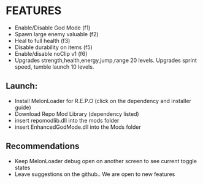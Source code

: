 # FEATURES

- Enable/Disable God Mode (f1)
- Spawn large enemy valuable (f2)
- Heal to full health (f3)
- Disable durability on items (f5)
- Enable/disable noClip v1 (f6)
- Upgrades strength,health,energy,jump,range 20 levels. Upgrades sprint speed, tumble launch 10 levels.

## Launch:

- Install MelonLoader for R.E.P.O (click on the dependency and installer guide)
- Download Repo Mod Library (dependency listed)
- insert repomodlib.dll into the mods folder
- insert EnhancedGodMode.dll into the Mods folder

## Recommendations

- Keep MelonLoader debug open on another screen to see current toggle states
- Leave suggestions on the github.. We are open to new features
